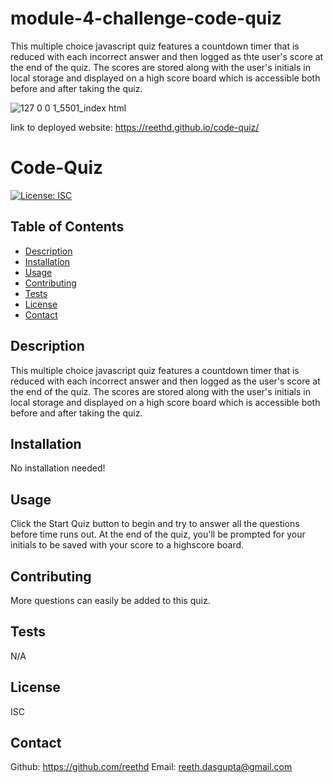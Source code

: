 # module-4-challenge-code-quiz
This multiple choice javascript quiz features a countdown timer that is reduced with each incorrect answer and then logged as thte user's score at the end of the quiz. The scores are stored along with the user's initials in local storage and displayed on a high score board which is accessible both before and after taking the quiz.


![127 0 0 1_5501_index html](https://user-images.githubusercontent.com/115037176/202525478-8611f111-6bfd-4851-a89a-25c3a037f0bb.png)


link to deployed website:  https://reethd.github.io/code-quiz/

# Code-Quiz
  [![License: ISC](https://img.shields.io/badge/License-ISC-blue.svg)](https://opensource.org/licenses/ISC)

  ## Table of Contents
  - [Description](#description)
  - [Installation](#installation)
  - [Usage](#usage)
  - [Contributing](#contributing)
  - [Tests](#tests) 
  - [License](#license)
  - [Contact](#contact)

  ## Description
  This multiple choice javascript quiz features a countdown timer that is reduced with each incorrect answer and then logged as the user's score at the end of the quiz. The scores are stored along with the user's initials in local storage and displayed on a high score board which is accessible both before and after taking the quiz.

  ## Installation
  No installation needed!

  ## Usage
  Click the Start Quiz button to begin and try to answer all the questions before time runs out. At the end of the quiz, you'll be prompted for your initials to be saved with your score to a highscore board.

  ## Contributing
  More questions can easily be added to this quiz.

  ## Tests
  N/A 

  ## License
  ISC

  ## Contact
  Github: https://github.com/reethd
  Email: reeth.dasgupta@gmail.com
